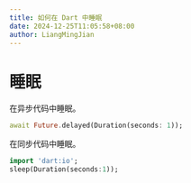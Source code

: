 ```yaml
---
title: 如何在 Dart 中睡眠
date: 2024-12-25T11:05:58+08:00
author: LiangMingJian
---
```


# 睡眠

在异步代码中睡眠。

```dart
await Future.delayed(Duration(seconds: 1));
```

在同步代码中睡眠。

```dart
import 'dart:io';
sleep(Duration(seconds:1));
```
